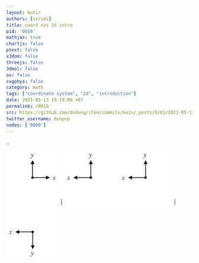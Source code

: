 ```yaml
---
layout: butir
authors: [viridi]
title: coord sys 2d intro
pid: '0010'
mathjax: true
chartjs: false
ptext: false
x3dom: false
threejs: false
3dmol: false
oo: false
svgphys: false
category: math
tags: ["coordinate system", "2d", "introduction"]
date: 2021-05-13 19:19:00 +07
permalink: /0010
src: https://github.com/dudung/item/commits/main/_posts/0/01/2021-05-13-coord-sys-2d-intro.md
twitter_username: 6unpnp
nodes: ['0000']
---
```

..

![](assets/img/0/01/0010-a.png) | ![](assets/img/0/01/0010-b.png)
![](assets/img/0/01/0010-b.png) | ![](assets/img/0/01/0010-d.png)

